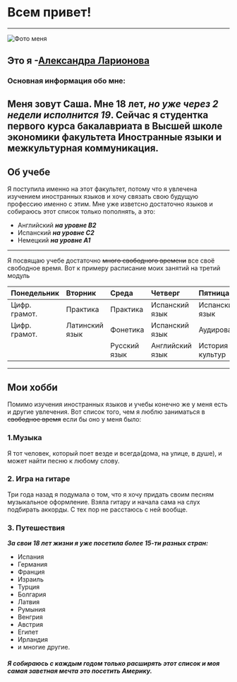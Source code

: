 # Всем привет!
***
![Фото меня](Desktop/FC80R21YkJo.jpg)
## Это я -[Александра Ларионова](https://vk.com/id60125544 "Моя страница вк")
### Основная информация обо мне:
Меня зовут Саша. Мне 18 лет, ___но уже через 2 недели исполнится 19___. Сейчас я студентка первого курса бакалавриата в Высшей школе экономики факультета **Иностранные языки и межкультурная коммуникация**. 
---
## Об учебе
Я поступила именно на этот факультет, потому что я увлечена изучением иностранных языков и хочу связать свою будущую профессию именно с этим. Мне уже изветсно достаточно языков и собираюсь этот список только пополнять, а это:
+ Английский ***на уровне B2***
+ Испанский ***на уровне С2***
+ Немецкий ***на уровне A1***
****
Я посвящаю учебе достаточно ~~много свободного времени~~  все своё свободное время.  Вот к примеру расписание моих занятий на третий модуль

|Понедельник   |Вторник         |Среда         |Четверг        |Пятница          |
|:------------ |:-------------- |:------------ |:------------- |:--------------- |
|Цифр. грамот. |Практика        |Практика      |Испанский язык |Испанский язык   |
|Цифр. грамот. |Латинский язык  |Фонетика      |Испанский язык |Аудирование      |        
|              |                |Русский язык  |Английский язык|История и культур|
---
## Мои хобби
Помимо изучения иностранных языков и учебы конечно же у меня есть и другие увлечения. 
Вот список того, чем я люблю заниматься в ~~свободное время~~ если бы оно у меня было:
### 1.Музыка
Я тот человек, который поет везде и всегда(дома, на улице, в душе), и может найти песню к любому слову. 
### 2. Игра на гитаре 
Три года назад я подумала о том, что я хочу придать своим песням музыкальное оформление. Взяла гитару и начала сама на слух подбирать аккорды. С тех пор не расстаюсь с ней вообще.
### 3. Путешествия
***За свои 18 лет жизни я уже посетила более 15-ти разных стран:***
* Испания 
* Германия
* Франция 
* Израиль
* Турция
* Болгария
* Латвия 
* Румыния 
* Венгрия 
* Австрия
* Египет 
* Ирландия 
* и многие другие.
##### Я собираюсь с каждым годом только расширять этот список и моя самая заветная мечта это посетить Америку.
